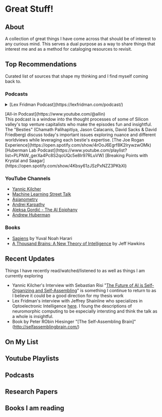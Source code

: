 # Great Stuff!
## About 
A collection of great things I have come across that should be of interest to any curious mind. This serves a dual purpose as a way to share things that interest me and as a method for cataloging resources to revisit.

## Top Recommendations 
Curated list of sources that shape my thinking and I find myself coming back to.

### Podcasts 
<details><summary>[Lex Fridman Podcast](https://lexfridman.com/podcast/)</p></summary> 
An incredible podcast with domain experts across AI, computer science, biology, physics, philosophy, history, economics, and more. These are not casual listens, but I enjoy nearly every episode as Lex does a tremendous job of exploring some great minds. 
</details>
[All-in Podcast](https://www.youtube.com/@allin) <br>
    This podcast is a window into the thought processes of some of Silicon valley's top venture capitalists who make the episodes fun and insightful. The "Besties" (Chamath Palihapitiya, Jason Calacanis, David Sacks & David Friedberg) discuss today's important issues exploring nuance and different worldviews while leveraging each bestie's expertise.     
[The Joe Rogan Experience](https://open.spotify.com/show/4rOoJ6Egrf8K2IrywzwOMk) 
[Huberman Lab Podcast](https://www.youtube.com/playlist?list=PLPNW_gerXa4Pc8S2qoUQc5e8Ir97RLuVW)
[Breaking Points with Krystal and Saagar](https://open.spotify.com/show/4Kbsy61zJSzPxNZZ3PKbXl)

### YouTube Channels 
- [Yannic Kilcher](https://www.youtube.com/channel/UCZHmQk67mSJgfCCTn7xBfew)
- [Machine Learning Street Talk](https://www.youtube.com/@MachineLearningStreetTalk)
- [Asianometry](https://www.youtube.com/@Asianometry)
- [Andrej Karpathy](https://www.youtube.com/@AndrejKarpathy)
- [Aleksa Gordić - The AI Epiphany](https://www.youtube.com/@TheAIEpiphany)
- [Andrew Huberman](https://www.youtube.com/@hubermanlab) 

### Books 
- [Sapiens](https://www.amazon.com/Sapiens-Humankind-Yuval-Noah-Harari/dp/0062316095) by Yuval Noah Harari
- [A Thousand Brains: A New Theory of Intelligence](https://www.amazon.com/Thousand-Brains-New-Theory-Intelligence/dp/1541675819) by Jeff Hawkins


## Recent Updates  
Things I have recently read/watched/listened to as well as things I am currently exploring

* Yannic Kilcher's Interview with Sebastian Risi "[The Future of AI is Self-Organizing and Self-Assembling](https://www.youtube.com/watch?v=_7xpGve9QEE)" is something I continue to return to as I believe it could be a good direction for my thesis work
* Lex Fridman's interview with Jeffrey Shainline who specializes in Optoelectronic Intelligence [here](https://www.youtube.com/watch?v=EwueqdgIvq4). I foung the descriptions of neuromorphic computing to be especially intersting and think the talk as a whole is insightful.
* Book by Peter RObin Hiesinger "[The Self-Assembling Brain]"(http://selfassemblingbrain.com/)


## On My List 





## Youtube Playlists



## Podcasts 


## Research Papers 



## Books I am reading 
